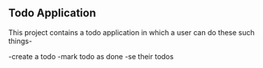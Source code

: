 ## Todo Application
This project contains a todo application in which a user can do these such things-

-create a todo 
-mark todo as done
-se their todos